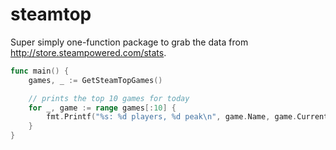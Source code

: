 # steamtop

Super simply one-function package to grab the data from http://store.steampowered.com/stats.

```go
func main() {
    games, _ := GetSteamTopGames()

    // prints the top 10 games for today
    for _, game := range games[:10] {
		fmt.Printf("%s: %d players, %d peak\n", game.Name, game.CurrentPlayers, game.PeakPlayers)
    }
}
```
